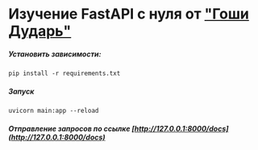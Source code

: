 # Изучение FastAPI с нуля от ["Гоши Дударь"](https://www.youtube.com/watch?v=H-Z5UoTwGJM&list=PL0lO_mIqDDFXDGav-t4qzQYdX6cfoLxXr)


##### Установить зависимости:
```shell
pip install -r requirements.txt
```

##### Запуск 
```shell
uvicorn main:app --reload
```

##### Отправление запросов по ссылке [http://127.0.0.1:8000/docs](http://127.0.0.1:8000/docs)
